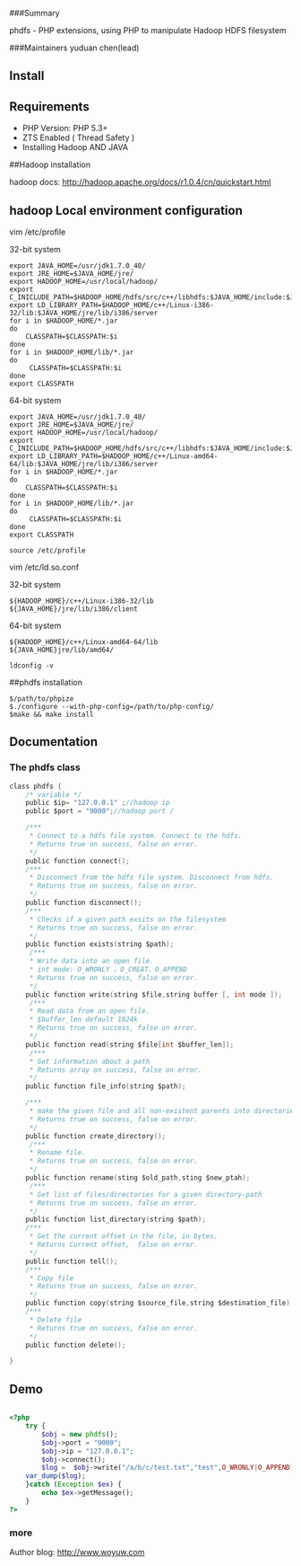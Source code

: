 
###Summary

phdfs - PHP extensions, using PHP to manipulate Hadoop HDFS filesystem

###Maintainers
yuduan chen(lead)


## Install

## Requirements

* PHP Version: PHP 5.3+
* ZTS Enabled ( Thread Safety )
* Installing Hadoop AND JAVA


##Hadoop installation

hadoop docs: http://hadoop.apache.org/docs/r1.0.4/cn/quickstart.html

## hadoop Local environment configuration
vim /etc/profile

32-bit system
```
export JAVA_HOME=/usr/jdk1.7.0_40/
export JRE_HOME=$JAVA_HOME/jre/
export HADOOP_HOME=/usr/local/hadoop/
export C_INICLUDE_PATH=$HADOOP_HOME/hdfs/src/c++/libhdfs:$JAVA_HOME/include:$JAVA_HOME/include/Linux
export LD_LIBRARY_PATH=$HADOOP_HOME/c++/Linux-i386-32/lib:$JAVA_HOME/jre/lib/i386/server
for i in $HADOOP_HOME/*.jar
do
    CLASSPATH=$CLASSPATH:$i
done
for i in $HADOOP_HOME/lib/*.jar
do
     CLASSPATH=$CLASSPATH:$i
done
export CLASSPATH

```
64-bit system
```
export JAVA_HOME=/usr/jdk1.7.0_40/
export JRE_HOME=$JAVA_HOME/jre/
export HADOOP_HOME=/usr/local/hadoop/
export C_INICLUDE_PATH=$HADOOP_HOME/hdfs/src/c++/libhdfs:$JAVA_HOME/include:$JAVA_HOME/include/Linux
export LD_LIBRARY_PATH=$HADOOP_HOME/c++/Linux-amd64-64/lib:$JAVA_HOME/jre/lib/i386/server
for i in $HADOOP_HOME/*.jar
do
    CLASSPATH=$CLASSPATH:$i
done
for i in $HADOOP_HOME/lib/*.jar
do
     CLASSPATH=$CLASSPATH:$i
done
export CLASSPATH

```

```
source /etc/profile
```


vim /etc/ld.so.conf

32-bit system
```
${HADOOP_HOME}/c++/Linux-i386-32/lib
${JAVA_HOME}/jre/lib/i386/client

```
64-bit system
```
${HADOOP_HOME}/c++/Linux-amd64-64/lib
${JAVA_HOME}jre/lib/amd64/

```
```
ldconfig -v

```

##phdfs installation
```
$/path/to/phpize
$./configure --with-php-config=/path/to/php-config/
$make && make install
```


## Documentation



### The phdfs class
```c
class phdfs {
    /* variable */
    public $ip= "127.0.0.1" ;//hadoop ip
    public $port = "9000";//hadoop port /

    /***
     * Connect to a hdfs file system. Connect to the hdfs. 
     * Returns true on success, false on error.
     */
    public function connect();
    /***
     * Disconnect from the hdfs file system. Disconnect from hdfs. 
     * Returns true on success, false on error.
     */
    public function disconnect();
    /***
     * Checks if a given path exsits on the filesystem 
     * Returns true on success, false on error.
     */
    public function exists(string $path);
     /***
     * Write data into an open file.
     * int mode: O_WRONLY 、O_CREAT、O_APPEND 
     * Returns true on success, false on error.
     */
    public function write(string $file,string buffer [, int mode ]);
     /***
     * Read data from an open file.
     * $buffer_len default 1024k 
     * Returns true on success, false on error.
     */
    public function read(string $file[int $buffer_len]);
     /***
     * Get information about a path  
     * Returns array on success, false on error.
     */
    public function file_info(string $path);

    /***
     * make the given file and all non-existent parents into directories.
     * Returns true on success, false on error.
     */
    public function create_directory();
     /***
     * Rename file.
     * Returns true on success, false on error.
     */
    public function rename(sting $old_path,sting $new_ptah);
     /***
     * Get list of files/directories for a given directory-path
     * Returns true on success, false on error.
     */
    public function list_directory(string $path);
    /***
     * Get the current offset in the file, in bytes.
     * Returns Current offset,  false on error.
     */
    public function tell();
    /***
     * Copy file 
     * Returns true on success, false on error.
     */
    public function copy(string $source_file,string $destination_file);
    /***
     * Delete file
     * Returns true on success, false on error.
     */
    public function delete();

}

```

##  Demo

```php

<?php
    try {
        $obj = new phdfs();
        $obj->port = "9000";
        $obj->ip = "127.0.0.1";
        $obj->connect();
        $log =  $obj->write("/a/b/c/test.txt","test",O_WRONLY|O_APPEND); 
	var_dump($log);
    }catch (Exception $ex) {
        echo $ex->getMessage();
    }   
?>
```
 


### more

Author blog: http://www.woyuw.com


